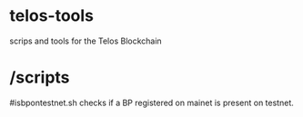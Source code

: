 # telos-tools
scrips and tools for the Telos Blockchain

# /scripts
  #isbpontestnet.sh
  checks if a BP registered on mainet is present on testnet.
